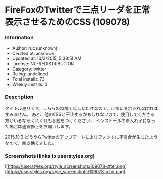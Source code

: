 # FireFoxのTwitterで三点リーダを正常表示させるためのCSS (109078)

### Information
- Author: ruc (unknown)
- Created at: unknown
- Updated at: 10/3/2015, 5:38:51 AM
- License: NO-REDISTRIBUTION
- Category: twitter
- Rating: undefined
- Total installs: 73
- Weekly installs: 0


### Description
タイトル通りです。こちらの環境で試しただけなので、正常に表示されなければすみません。
あと、他のCSSと干渉するかもしれないので、使用してくださる方がいるならくれぐれもお気をつけください。
インストールの際入れ子になった場合は適宜修正をお願いします。

2015.10.3 どうやらTwitterのアップデートによりフォントに不具合が生じたようなので、書き換えました。


### Screenshots (links to userstyles.org)
![https://userstyles.org/style_screenshots/109078-after.png](https://userstyles.org/style_screenshots/109078-after.png)



